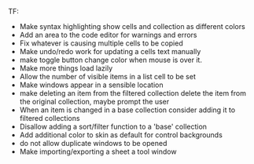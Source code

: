 ﻿TF:

- Make syntax highlighting show cells and collection as different colors
- Add an area to the code editor for warnings and errors
- Fix whatever is causing multiple cells to be copied
- Make undo/redo work for updating a cells text manually
- make toggle button change color when mouse is over it.
- Make more things load lazily
- Allow the number of visible items in a list cell to be set
- Make windows appear in a sensible location
- make deleting an item from the filtered collection delete the item from the original collection, maybe prompt the user
- When an item is changed in a base collection consider adding it to filtered collections
- Disallow adding a sort/filter function to a 'base' collection
- Add additional color to skin as default for control backgrounds
- do not allow duplicate windows to be opened
- Make importing/exporting a sheet a tool window